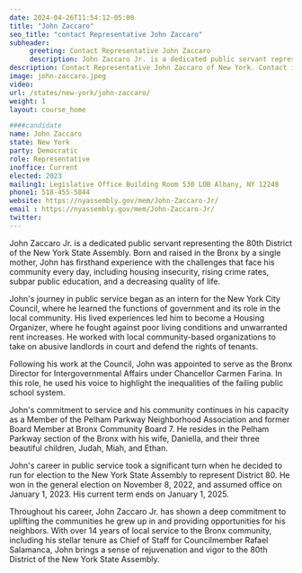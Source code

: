 ```yaml
---
date: 2024-04-26T11:54:12-05:00
title: "John Zaccaro"
seo_title: "contact Representative John Zaccaro"
subheader:
     greeting: Contact Representative John Zaccaro
     description: John Zaccaro Jr. is a dedicated public servant representing the 80th District of the New York State Assembly. Born and raised in the Bronx by a single mother, John has firsthand experience with the challenges that face his community every day, including housing insecurity, rising crime rates, subpar public education, and a decreasing quality of life.
description: Contact Representative John Zaccaro of New York. Contact information for John Zaccaro includes email address, phone number, and mailing address.
image: john-zaccaro.jpeg
video:
url: /states/new-york/john-zaccaro/
weight: 1
layout: course_home

####candidate
name: John Zaccaro
state: New York
party: Democratic
role: Representative
inoffice: Current
elected: 2023
mailing1: Legislative Office Building Room 530 LOB Albany, NY 12248
phone1: 518-455-5844
website: https://nyassembly.gov/mem/John-Zaccaro-Jr/
email : https://nyassembly.gov/mem/John-Zaccaro-Jr/
twitter:
---
```

John Zaccaro Jr. is a dedicated public servant representing the 80th District of the New York State Assembly. Born and raised in the Bronx by a single mother, John has firsthand experience with the challenges that face his community every day, including housing insecurity, rising crime rates, subpar public education, and a decreasing quality of life.

John's journey in public service began as an intern for the New York City Council, where he learned the functions of government and its role in the local community. His lived experiences led him to become a Housing Organizer, where he fought against poor living conditions and unwarranted rent increases. He worked with local community-based organizations to take on abusive landlords in court and defend the rights of tenants.

Following his work at the Council, John was appointed to serve as the Bronx Director for Intergovernmental Affairs under Chancellor Carmen Farina. In this role, he used his voice to highlight the inequalities of the failing public school system.

John's commitment to service and his community continues in his capacity as a Member of the Pelham Parkway Neighborhood Association and former Board Member at Bronx Community Board 7. He resides in the Pelham Parkway section of the Bronx with his wife, Daniella, and their three beautiful children, Judah, Miah, and Ethan.

John's career in public service took a significant turn when he decided to run for election to the New York State Assembly to represent District 80. He won in the general election on November 8, 2022, and assumed office on January 1, 2023. His current term ends on January 1, 2025.

Throughout his career, John Zaccaro Jr. has shown a deep commitment to uplifting the communities he grew up in and providing opportunities for his neighbors. With over 14 years of local service to the Bronx community, including his stellar tenure as Chief of Staff for Councilmember Rafael Salamanca, John brings a sense of rejuvenation and vigor to the 80th District of the New York State Assembly.
